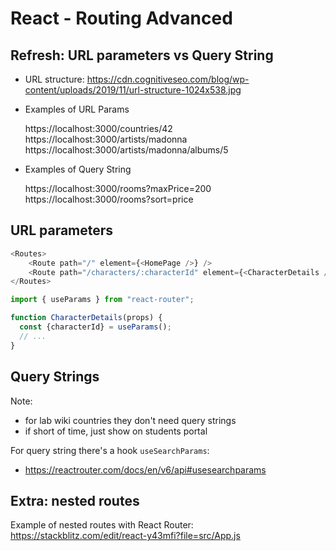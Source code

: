
# React - Routing Advanced

<!-- 

Status: notes


-->



## Refresh: URL parameters vs Query String

- URL structure: 
  https://cdn.cognitiveseo.com/blog/wp-content/uploads/2019/11/url-structure-1024x538.jpg

- Examples of URL Params

  https://localhost:3000/countries/42
  https://localhost:3000/artists/madonna
  https://localhost:3000/artists/madonna/albums/5


- Examples of Query String

  https://localhost:3000/rooms?maxPrice=200
  https://localhost:3000/rooms?sort=price




## URL parameters


```js
<Routes>
    <Route path="/" element={<HomePage />} />
    <Route path="/characters/:characterId" element={<CharacterDetails />} />
</Routes>
```


```js
import { useParams } from "react-router";

function CharacterDetails(props) {
  const {characterId} = useParams();
  // ...
}

```


## Query Strings


Note: 
- for lab wiki countries they don't need query strings
- if short of time, just show on students portal

For query string there's a hook `useSearchParams`:
- https://reactrouter.com/docs/en/v6/api#usesearchparams




## Extra: nested routes

Example of nested routes with React Router:
https://stackblitz.com/edit/react-y43mfi?file=src/App.js

